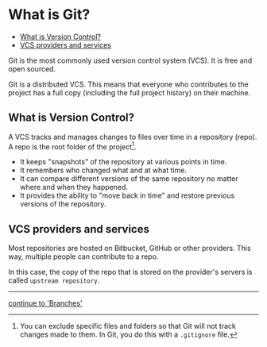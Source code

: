 # What is Git?

* [What is Version Control?](#what-is-version-control)
* [VCS providers and services](#vcs-providers-and-services)

Git is the most commonly used version control system (VCS).
It is free and open sourced.

Git is a distributed VCS. This means that everyone who contributes to the project has a full copy (including the full project history) on their machine.

## What is Version Control?

A VCS tracks and manages changes to files over time in a repository (repo). A repo is the root folder of the project[^1].

- It keeps "snapshots" of the repository at various points in time.
- It remembers who changed what and at what time.
- It can compare different versions of the same repository no matter where and when they happened.
- It provides the ability to "move back in time" and restore previous versions of the repository.

## VCS providers and services

Most repositories are hosted on Bitbucket, GitHub or other providers. This way, multiple people can contribute to a repo.

In this case, the copy of the repo that is stored on the provider's servers is called `upstream repository`.

---

[^1]: You can exclude specific files and folders so that Git will not track changes made to them. In Git, you do this with a `.gitignore` file.

[continue to 'Branches'](branches.md)

